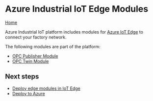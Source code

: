 # Azure Industrial IoT Edge Modules

[Home](../readme.md)

Azure Industrial IoT platform includes modules for [Azure IoT Edge](https://azure.microsoft.com/services/iot-edge/) to connect your factory network.

The following modules are part of the platform:

* [OPC Publisher Module](publisher.md)
* [OPC Twin Module](twin.md)

## Next steps

* [Deploy edge modules in IoT Edge](../howto-deploy-modules.md)
* [Deploy to Azure](../howto-deploy-microservices.md)